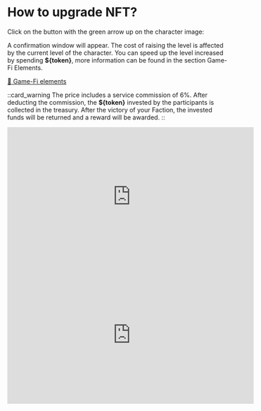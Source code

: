 # How to upgrade NFT?

<div>

Click on the button with the green arrow up on the character image:
<img src="/assets/docs/.gitbook/assets/nft_for_upgrade.png" alt="">
</div>

<div>

A confirmation window will appear. The cost of raising the level is affected by the current level of 
the character. You can speed up the level increased by spending **${token}**, more information can be found in 
the section Game-Fi Elements.

<a href="../game-fi-elements" 
 class="docs-item">
<span>🎯</span>
Game-Fi elements</a>
</div>

::card_warning
The price includes a service commission of 6%. After deducting the commission, the **${token}** invested by the 
participants is collected in the treasury. After the victory of your Faction, the invested funds will be 
returned and a reward will be awarded.
::

<iframe width="560" height="315" 
src="https://www.youtube.com/shorts/_etF1H-Qqeg" 
title="YouTube video player" 
frameborder="0" 
allow="accelerometer; autoplay; 
clipboard-write; encrypted-media; gyroscope; picture-in-picture; web-share" allowfullscreen>
</iframe>

<iframe width="560" height="315" 
src="https://www.youtube.com/shorts/YwyfBj0hNQM" 
title="YouTube video player" 
frameborder="0" 
allow="accelerometer; autoplay; 
clipboard-write; encrypted-media; gyroscope; picture-in-picture; web-share" allowfullscreen>
</iframe>